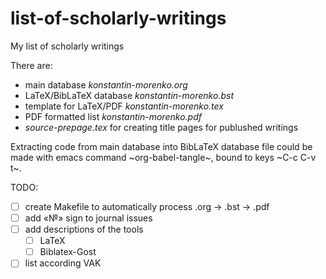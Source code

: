 # list-of-scholarly-writings

My list of scholarly writings

There are:
- main database *konstantin-morenko.org*
- LaTeX/BibLaTeX database *konstantin-morenko.bst*
- template for LaTeX/PDF *konstantin-morenko.tex*
- PDF formatted list *konstantin-morenko.pdf*
- *source-prepage.tex* for creating title pages for publushed writings

Extracting code from main database into BibLaTeX database file could
be made with emacs command ~org-babel-tangle~, bound to keys
~C-c C-v t~.

TODO:

- [ ] create Makefile to automatically process .org -> .bst -> .pdf
- [ ] add «№» sign to journal issues
- [ ] add descriptions of the tools
  - [ ] LaTeX
  - [ ] Biblatex-Gost
- [ ] list according VAK
